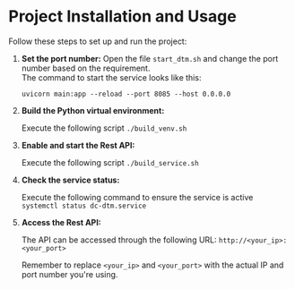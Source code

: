 # Project Installation and Usage

Follow these steps to set up and run the project:

1. **Set the port number:** Open the file `start_dtm.sh` and change the port number based on the requirement.\
    The command to start the service looks like this:

   `uvicorn main:app --reload --port 8085 --host 0.0.0.0`

2. **Build the Python virtual environment:** 

    Execute the following script `./build_venv.sh`

3. **Enable and start the Rest API:** 

    Execute the following script `./build_service.sh`

4. **Check the service status:** 

    Execute the following command to ensure the service is active `systemctl status dc-dtm.service`

5. **Access the Rest API:** 

    The API can be accessed through the following URL: `http://<your_ip>:<your_port>`

    Remember to replace `<your_ip>` and `<your_port>` with the actual IP and port number you're using.